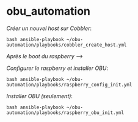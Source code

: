 # obu_automation

*Créer un nouvel host sur Cobbler*:

```bash ansible-playbook ~/obu-automation/playbooks/cobbler_create_host.yml```

*Après le boot du raspberry -->*

*Configurer le raspberry et installer OBU*:

```bash ansible-playbook ~/obu-automation/playbooks/raspberry_config_init.yml```

*Installer OBU (seulement)*:

```bash ansible-playbook ~/obu-automation/playbooks/raspberry_obu_init.yml```
